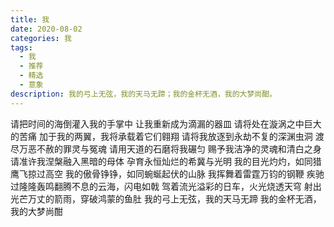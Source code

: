 ```yaml
---
title: 我
date: 2020-08-02
categories: 我
tags:
  - 我
  - 推荐
  - 精选
  - 意象
description: 我的弓上无弦，我的天马无蹄；我的金杯无酒，我的大梦尚酣。
---
```


请把时间的海倒灌入我的手掌中
让我重新成为滴漏的器皿
请将处在漩涡之中巨大的苦痛
加于我的两翼，我将承载着它们翱翔
请将我放逐到永劫不复的深渊虫洞
渡尽万恶不赦的罪灵与冤魂
请用天道的石磨将我碾匀
赐予我洁净的灵魂和清白之身
请准许我涅槃融入黑暗的母体
孕育永恒灿烂的希冀与光明
我的目光灼灼，如同猎鹰飞掠过高空
我的傲骨铮铮，如同蜿蜒起伏的山脉
我挥舞着雷霆万钧的钢鞭
疾驰过隆隆轰鸣翻腾不息的云海，闪电如戟
驾着流光溢彩的日车，火光烧透天穹
射出光芒万丈的箭雨，穿破鸿蒙的鱼肚
我的弓上无弦，我的天马无蹄
我的金杯无酒，我的大梦尚酣